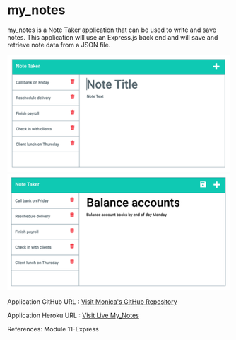 # my_notes
my_notes is a Note Taker application that can be used to write and save notes. This application will use an Express.js back end and will save and retrieve note data from a JSON file.

<img src="./Assets/11-express-homework-demo-01.png" alt="blank_note" />

<img src="./Assets/11-express-homework-demo-02.png" alt="written_note" />

Application GitHub URL : <a href= "https://github.com/monicadolce/my_notes">Visit Monica's GitHub Repository</a> 

Application Heroku URL : <a href= "https://frozen-castle-96373.herokuapp.com/">Visit Live My_Notes</a> 

References: Module 11-Express
